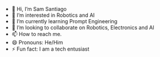 - 👋 Hi, I’m Sam Santiago
- 👀 I’m interested in Robotics and AI
- 🌱 I’m currently learning Prompt Engineering
- 💞️ I’m looking to collaborate on Robotics, Electronics and AI
- 📫 How to reach me.
- 😄 Pronouns: He/Him
- ⚡ Fun fact: I am a tech entusiast

<!---
SamS21407/SamS21407 is a ✨ special ✨ repository because its `README.md` (this file) appears on your GitHub profile.
You can click the Preview link to take a look at your changes.
--->

